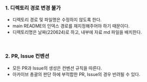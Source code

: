 
### 1. 디렉토리 경로 변경 불가

- 디렉토리 경로 및 파일명은 수정하지 않도록 한다.
- main README의 인덱스 경로를 재지정해주어야 하기 때문이다.
- 디렉토리명은 날짜(220624)로 하고, 내부에 자료 md 파일을 배치한다.

<br>

### 2. PR, Issue 컨벤션 

- 모든 PR과 Issue의 생성은 컨벤션 규칙을 따른다.
- 아카이브 총괄의 판단 하에 부적합한 PR, Issue의 경우 반려될 수 있다.